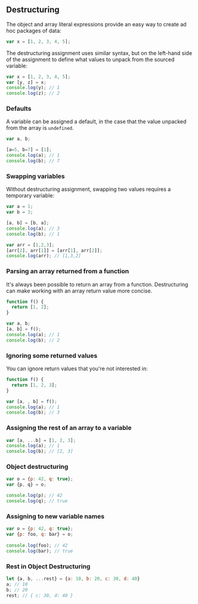 ## Destructuring
The object and array literal expressions provide an easy way to create ad hoc packages of data:
```js
var x = [1, 2, 3, 4, 5];
```
The destructuring assignment uses similar syntax, but on the left-hand side of the assignment 
to define what values to unpack from the sourced variable:
```js
var x = [1, 2, 3, 4, 5];
var [y, z] = x;
console.log(y); // 1
console.log(z); // 2
```
### Defaults
A variable can be assigned a default, in the case that the value unpacked from the array is `undefined`.
```js
var a, b;

[a=5, b=7] = [1];
console.log(a); // 1
console.log(b); // 7
```
### Swapping variables
Without destructuring assignment, swapping two values requires a temporary variable:
```js
var a = 1;
var b = 3;

[a, b] = [b, a];
console.log(a); // 3
console.log(b); // 1

var arr = [1,2,3];
[arr[2], arr[1]] = [arr[1], arr[2]];
console.log(arr); // [1,3,2]
```
### Parsing an array returned from a function
It's always been possible to return an array from a function. Destructuring can make
working with an array return value more concise.
```js
function f() {
  return [1, 2];
}

var a, b; 
[a, b] = f(); 
console.log(a); // 1
console.log(b); // 2
```
### Ignoring some returned values
You can ignore return values that you're not interested in:
```js
function f() {
  return [1, 2, 3];
}

var [a, , b] = f();
console.log(a); // 1
console.log(b); // 3
```
### Assigning the rest of an array to a variable
```js
var [a, ...b] = [1, 2, 3];
console.log(a); // 1
console.log(b); // [2, 3]
```
### Object destructuring
```js
var o = {p: 42, q: true};
var {p, q} = o;

console.log(p); // 42
console.log(q); // true
```
### Assigning to new variable names
```js
var o = {p: 42, q: true};
var {p: foo, q: bar} = o;
 
console.log(foo); // 42 
console.log(bar); // true
```
### Rest in Object Destructuring
```js
let {a, b, ...rest} = {a: 10, b: 20, c: 30, d: 40}
a; // 10 
b; // 20 
rest; // { c: 30, d: 40 }
```
